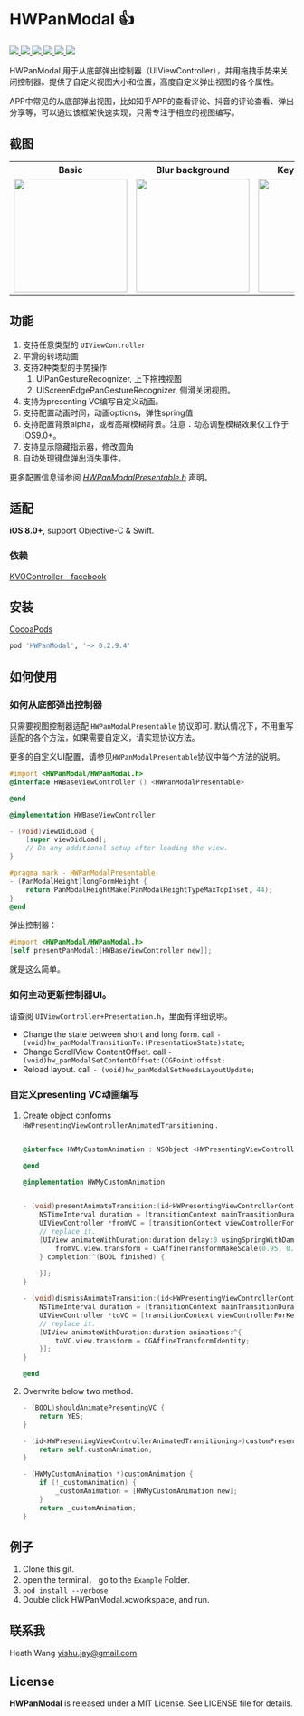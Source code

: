 
# HWPanModal 👍
<p style="align: left">
    <a href="https://cocoapods.org/pods/HWPanModal">
       <img src="https://img.shields.io/cocoapods/v/HWPanModal.svg?style=flat">
    </a>
    <a href="https://cocoapods.org/pods/HWPanModal">
       <img src="https://img.shields.io/cocoapods/p/HWPanModal.svg?style=flat">
    </a>
    <a href="https://cocoapods.org/pods/HWPanModal">
       <img src="https://img.shields.io/badge/support-ios%208%2B-orange.svg">
    </a>
    <a href="https://cocoapods.org/pods/HWPanModal">
       <img src="https://img.shields.io/badge/language-objective--c-blue.svg">
    </a>
    <a href="https://cocoapods.org/pods/HWPanModal">
       <img src="https://img.shields.io/cocoapods/l/HWPanModal.svg?style=flat">
    </a>
    <a href="https://cocoapods.org/pods/HWPanModal">
       <img src="https://img.shields.io/badge/cocoapods-supported-4BC51D.svg?style=plastic">
    </a>
</p>


HWPanModal 用于从底部弹出控制器（UIViewController），并用拖拽手势来关闭控制器。提供了自定义视图大小和位置，高度自定义弹出视图的各个属性。

APP中常见的从底部弹出视图，比如知乎APP的查看评论、抖音的评论查看、弹出分享等，可以通过该框架快速实现，只需专注于相应的视图编写。


## 截图

<div style="text-align: center">
    <table>
        <tr>
            <th>Basic</th>
            <th>Blur background</th>
            <th>Keyboard handle</th>
            <th>App demo</th>          
        </tr>
        <tr>
            <td style="text-align: center">
            <img src="https://github.com/HeathWang/HWPanModal/blob/master/HWPanModal_example.gif" width="200" />
            </td>
            <td style="text-align: center">
            <img src="https://github.com/HeathWang/HWPanModal/blob/master/HWPanModal_example_3.gif" width="200"/>
            </td>
            <td style="text-align: center">
            <img src="https://github.com/HeathWang/HWPanModal/blob/master/HWPanModal_example_4.gif" width="200"/>
            </td>
            <td style="text-align: center">
            <img src="https://github.com/HeathWang/HWPanModal/blob/master/HWPanModal_example_2.gif" width="200"/>
            </td>
        </tr>
    </table>
</div>

## 功能
1. 支持任意类型的 `UIViewController`
2. 平滑的转场动画
3. 支持2种类型的手势操作
    1. UIPanGestureRecognizer, 上下拖拽视图
    2. UIScreenEdgePanGestureRecognizer, 侧滑关闭视图。
4. 支持为presenting VC编写自定义动画。
5. 支持配置动画时间，动画options，弹性spring值
6. 支持配置背景alpha，或者高斯模糊背景。注意：动态调整模糊效果仅工作于iOS9.0+。
7. 支持显示隐藏指示器，修改圆角
8. 自动处理键盘弹出消失事件。

更多配置信息请参阅 [_HWPanModalPresentable.h_](https://github.com/HeathWang/HWPanModal/blob/master/HWPanModal/Classes/Presentable/HWPanModalPresentable.h) 声明。
    
## 适配
**iOS 8.0+**, support Objective-C & Swift.

### 依赖

[KVOController - facebook](https://github.com/facebook/KVOController)


## 安装
<a href="https://guides.cocoapods.org/using/using-cocoapods.html" target="_blank">CocoaPods</a>

```ruby
pod 'HWPanModal', '~> 0.2.9.4'
```

## 如何使用

### 如何从底部弹出控制器
只需要视图控制器适配 `HWPanModalPresentable` 协议即可. 默认情况下，不用重写适配的各个方法，如果需要自定义，请实现协议方法。

更多的自定义UI配置，请参见`HWPanModalPresentable`协议中每个方法的说明。

```Objective-C
#import <HWPanModal/HWPanModal.h>
@interface HWBaseViewController () <HWPanModalPresentable>

@end

@implementation HWBaseViewController

- (void)viewDidLoad {
    [super viewDidLoad];
    // Do any additional setup after loading the view.
}

#pragma mark - HWPanModalPresentable
- (PanModalHeight)longFormHeight {
    return PanModalHeightMake(PanModalHeightTypeMaxTopInset, 44);
}
@end
```

弹出控制器：

```Objective-C
#import <HWPanModal/HWPanModal.h>
[self presentPanModal:[HWBaseViewController new]];
```

就是这么简单。

### 如何主动更新控制器UI。
请查阅 `UIViewController+Presentation.h`，里面有详细说明。
* Change the state between short and long form. call `- (void)hw_panModalTransitionTo:(PresentationState)state;`
* Change ScrollView ContentOffset. call `- (void)hw_panModalSetContentOffset:(CGPoint)offset;`
* Reload layout. call `- (void)hw_panModalSetNeedsLayoutUpdate;`

### 自定义presenting VC动画编写

1. Create object conforms `HWPresentingViewControllerAnimatedTransitioning` .

    ```Objective-C
    
    @interface HWMyCustomAnimation : NSObject <HWPresentingViewControllerAnimatedTransitioning>
    
    @end
    
    @implementation HWMyCustomAnimation
    
    
    - (void)presentAnimateTransition:(id<HWPresentingViewControllerContextTransitioning>)transitionContext {
        NSTimeInterval duration = [transitionContext mainTransitionDuration];
        UIViewController *fromVC = [transitionContext viewControllerForKey:UITransitionContextFromViewControllerKey];
        // replace it.
        [UIView animateWithDuration:duration delay:0 usingSpringWithDamping:0.8 initialSpringVelocity:0 options:UIViewAnimationOptionCurveEaseInOut animations:^{
            fromVC.view.transform = CGAffineTransformMakeScale(0.95, 0.95);
        } completion:^(BOOL finished) {
            
        }];
    }
    
    - (void)dismissAnimateTransition:(id<HWPresentingViewControllerContextTransitioning>)transitionContext {
        NSTimeInterval duration = [transitionContext mainTransitionDuration];
        UIViewController *toVC = [transitionContext viewControllerForKey:UITransitionContextToViewControllerKey];
        // replace it.
        [UIView animateWithDuration:duration animations:^{
            toVC.view.transform = CGAffineTransformIdentity;
        }];
    }
    
    @end
    ```
1. Overwrite below two method.

    ```Objective-C
    - (BOOL)shouldAnimatePresentingVC {
        return YES;
    }
    
    - (id<HWPresentingViewControllerAnimatedTransitioning>)customPresentingVCAnimation {
        return self.customAnimation;
    }
    
    - (HWMyCustomAnimation *)customAnimation {
        if (!_customAnimation) {
            _customAnimation = [HWMyCustomAnimation new];
        }
        return _customAnimation;
    }
    ```

## 例子

1. Clone this git.
2. open the terminal， go to the `Example` Folder.
3. `pod install --verbose`
4. Double click HWPanModal.xcworkspace, and run.

## 联系我

Heath Wang
yishu.jay@gmail.com

## License

<b>HWPanModal</b> is released under a MIT License. See LICENSE file for details.


